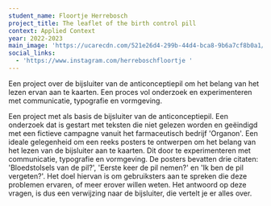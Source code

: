 ```yaml
---
student_name: Floortje Herrebosch
project_title: The leaflet of the birth control pill
context: Applied Context
year: 2022-2023
main_image: 'https://ucarecdn.com/521e26d4-299b-44d4-bca8-9b6a7cf8b0a1/'
social_links:
  - 'https://www.instagram.com/herreboschfloortje '
---
```

Een project over de bijsluiter van de anticonceptiepil om het belang van het lezen ervan aan te kaarten. Een proces vol onderzoek en experimenteren met communicatie, typografie en vormgeving. 

Een project met als basis de bijsluiter van de anticonceptiepil. Een onderzoek dat is gestart met teksten die niet gelezen worden en geëindigd met een fictieve campagne vanuit het farmaceutisch bedrijf 'Organon'. Een ideale gelegenheid om een reeks posters te ontwerpen om het belang van het lezen van de bijsluiter aan te kaarten. Dit door te experimenteren met communicatie, typografie en vormgeving. De posters bevatten drie citaten: 'Bloedstolsels van de pil?', 'Eerste keer de pil nemen?' en 'Ik ben de pil vergeten?'. Het doel hiervan is om gebruiksters aan te spreken die deze problemen ervaren, of meer erover willen weten. Het antwoord op deze vragen, is dus een verwijzing naar de bijsluiter, die vertelt je er alles over. 